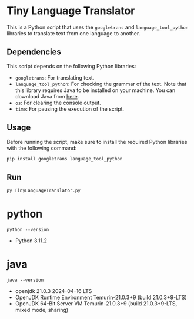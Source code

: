 # Tiny Language Translator

This is a Python script that uses the `googletrans` and `language_tool_python` libraries to translate text from one language to another.

## Dependencies

This script depends on the following Python libraries:

- `googletrans`: For translating text.
- `language_tool_python`: For checking the grammar of the text. Note that this library requires Java to be installed on your machine. You can download Java from [here](https://adoptopenjdk.net/).
- `os`: For clearing the console output.
- `time`: For pausing the execution of the script.

## Usage

Before running the script, make sure to install the required Python libraries with the following command:

```bash
pip install googletrans language_tool_python
```

## Run

```
py TinyLanguageTranslator.py
```

# python 

`python --version`

- Python 3.11.2

# java

`java --version`

- openjdk 21.0.3 2024-04-16 LTS
- OpenJDK Runtime Environment Temurin-21.0.3+9 (build 21.0.3+9-LTS)
- OpenJDK 64-Bit Server VM Temurin-21.0.3+9 (build 21.0.3+9-LTS, mixed mode, sharing)